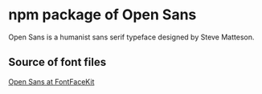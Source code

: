 # npm package of Open Sans

Open Sans is a humanist sans serif typeface designed by Steve Matteson.


## Source of font files

[Open Sans at FontFaceKit](https://github.com/FontFaceKit/open-sans)